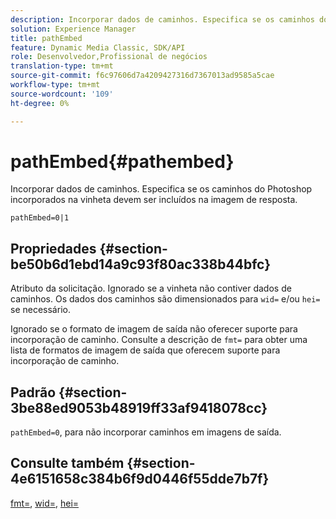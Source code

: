 ```yaml
---
description: Incorporar dados de caminhos. Especifica se os caminhos do Photoshop incorporados na vinheta devem ser incluídos na imagem de resposta.
solution: Experience Manager
title: pathEmbed
feature: Dynamic Media Classic, SDK/API
role: Desenvolvedor,Profissional de negócios
translation-type: tm+mt
source-git-commit: f6c97606d7a4209427316d7367013ad9585a5cae
workflow-type: tm+mt
source-wordcount: '109'
ht-degree: 0%

---
```



# pathEmbed{#pathembed}

Incorporar dados de caminhos. Especifica se os caminhos do Photoshop incorporados na vinheta devem ser incluídos na imagem de resposta.

`pathEmbed=0|1`

## Propriedades {#section-be50b6d1ebd14a9c93f80ac338b44bfc}

Atributo da solicitação. Ignorado se a vinheta não contiver dados de caminhos. Os dados dos caminhos são dimensionados para `wid=` e/ou `hei=` se necessário.

Ignorado se o formato de imagem de saída não oferecer suporte para incorporação de caminho. Consulte a descrição de `fmt=` para obter uma lista de formatos de imagem de saída que oferecem suporte para incorporação de caminho.

## Padrão {#section-3be88ed9053b48919ff33af9418078cc}

`pathEmbed=0`, para não incorporar caminhos em imagens de saída.

## Consulte também {#section-4e6151658c384b6f9d0446f55dde7b7f}

[fmt=](../../../../../ir-api/http-protocol/image-rendering-api-ref/c-ir-http-protocol-ref/c-ir-http-protocol-command-reference/r-ir-fmt.md#reference-4c743f67d56b47c5b774fcc900ff758c),  [wid=](../../../../../ir-api/http-protocol/image-rendering-api-ref/c-ir-http-protocol-ref/c-ir-http-protocol-command-reference/r-ir-wid.md#reference-b7e691b0624941168c94b2749ae233ec),  [hei=](../../../../../ir-api/http-protocol/image-rendering-api-ref/c-ir-http-protocol-ref/c-ir-http-protocol-command-reference/r-ir-hei.md#reference-1c08f60365a94417a39867c09cac5478)
